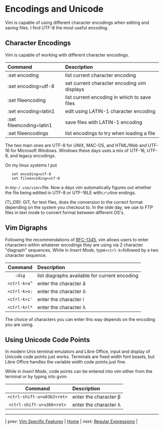# Encodings and Unicode

Vim is capable of using different character encodings when
editing and saving files.  I find UTF-8 the most useful
encoding.

## Character Encodings

Vim is capable of working with different character encodings.

| Command                  | Description                                  |
|:------------------------ |:-------------------------------------------- |
| :set encoding            | list current character encoding              |
| :set encoding=utf-8      | set current character encoding vim displays  |
| :set fileencoding        | list current encoding in which to save files |
| :set encoding=latin1     | edit using LATIN-1 character encoding        |
| :set fileencoding=latin1 | save files with LATIN-1 encoding             |
| :set fileencodings       | list encodings to try when loading a file    |

The two main ones are UTF-8 for UNIX, MAC-OS, and HTML/Web and UTF-16
for Microsoft Windows.  Windows these days uses a mix of UTF-16, UTF-8,
and legacy encodings.

On my linux systems I put

```
   set encoding=utf-8
   set fileencoding=utf-8
```

in my`~/.vim/vimrc`file.  Now a days vim automatically figures out
whether the file being editted in UTF-8 or UTF-16LE with`\r\n`line
endings.

(TL;DR): GIT, for text files, does the conversion to the correct format
depending on the system you checkout to.  In the olde day, we use to
FTP files in text mode to convert format between different OS's.

## Vim Digraphs

Following the recommendations of
[RFC-1345](https://tools.ietf.org/html/rfc1345),
vim allows users to enter characters within whatever encodings they
are using via 2 character "diagraph" sequences.  While in *Insert Mode*,
type`<ctrl-k>`followed by a two character sequence.

|  Command      | Description                                   |
|:-------------:|:--------------------------------------------- |
|  `:dig`       | list diagraphs available for current encoding |
|  `<ctrl-k>a^` | enter the character â                         |
|  `<ctrl-k>o:` | enter the character ö                         |
|  `<ctrl-k>i'` | enter the character í                         |
|  `<ctrl-k>l*` | enter the character λ                         |

The choice of characters you can enter this way depends on the
encoding you are using.

## Using Unicode Code Points

In modern Unix terminal emulators and Libre Office, input and display
of Unicode code points just works.  Terminals are fixed width font
beasts, but Libre Office handles the variable width code points just fine.

While in *Insert Mode*, code points can be entered into vim either from
the terminal or by typing into gvim.

|  Command                     | Description            |
|:----------------------------:|:---------------------- |
|  `<ctrl-shift-u>u03b2<ret>`  | enter the character β  |
|  `<ctrl-shift-u>u3bb<ret>`   | enter the character λ  |

---

| prev: [Vim Specific Features][1] | [Home][2] | next: [Regular Expressions][3] |

[1]: vimSpecificFeatures.md
[2]: README.md
[3]: regExp.md
